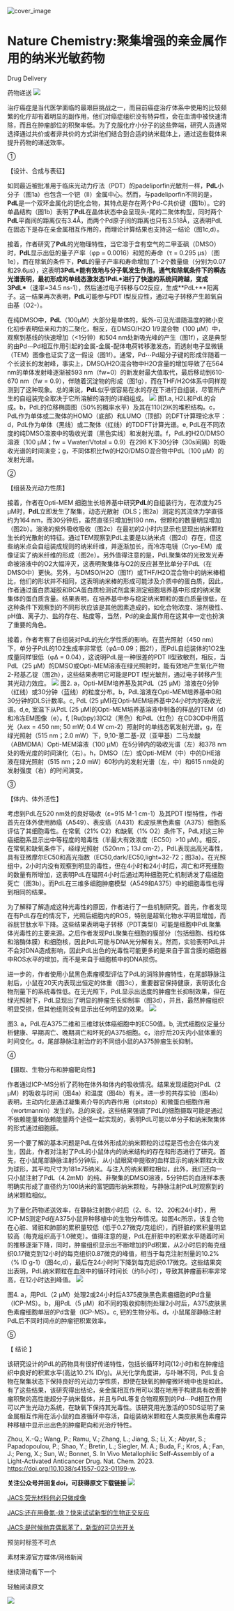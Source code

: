 ﻿![cover_image](https://mmbiz.qpic.cn/mmbiz_png/wzBk7nZmzgooHuKtpBWHCl7ac5JDWaEHYicZPzrZ3upsSKeMxwsDzpdjAlLWaxcIqY66UQrAVuPPGdp6HVr1MicQ/0?wx_fmt=png) 

#  Nature Chemistry:聚集增强的亲金属作用的纳米光敏药物 
 


Drug Delivery

药物递送
![](../asset/2023-11-14_aa9c9209040cfc6e5a9225b1668811a8_0.png)

治疗癌症是当代医学面临的最艰巨挑战之一，而目前癌症治疗体系中使用的比较频繁的化疗却有着明显的副作用，他们对癌症组织没有特异性，会在血清中被快速清除，而且在肿瘤部位的积聚率低。为了克服化疗小分子的这些弊端，研究人员通常选择通过共价或者非共价的方式讲他们结合到合适的纳米载体上，通过这些载体来提升药物的递送效率。

①

【设计、合成与表征】

如同最近被批准用于临床光动力疗法（PDT）的padeliporfin光敏剂一样，**PdL**小分子（图1a）也包含一个钯（II）金属中心。然而，与padeliporfin不同的是，**PdL**是一个双环金属化的钯化合物，其特点是存在两个Pd-C共价键（图1b）。它的单晶结构（图1b）表明了**PdL**在晶体状态中会呈现头-尾的二聚体构型，同时两个**PdL**平面间的距离仅有3.4Å，而两个Pd原子间的距离也只有3.518Å，这表明PdL在固态下是存在亲金属相互作用的，而理论计算结果也支持这一结论（图1c,d）。

接着，作者研究了**PdL**的光物理特性，当它溶于含有空气的二甲亚砜（DMSO）时，**PdL**显示出低的量子产率（φp = 0.0016）和短的寿命（τ = 0.295 μs）（图1e），而在除氧的条件下，**PdL**的量子产率和寿命增加了1-2个数量级（分别为0.07和29.6μs），这表明**3PdL\***能有效地与分子氧发生作用。通气和除氧条件下的瞬态光谱表明，最初形成的单线态激发态**1PdL\***进行了快速的系统间跨越，变成**3PdL\***（速率=34.5 ns-1），然后通过电子转移与O2反应，生成**PdL+**阳离子。这一结果再次表明，**PdL**可能参与PDT I型反应性，通过电子转移产生超氧自由基（O2-）。

在纯DMSO中，**PdL**（100μM）大部分是单体的，紫外-可见光谱随温度的微小变化初步表明低亲和力的二聚化，相反，在DMSO/H2O 1/9混合物（100 µM）中，观察到基线的快速增加（&lt;1分钟）和504 nm处新吸光峰的产生（图1f），这是典型的由Pd⋯Pd相互作用引起的金属-金属-配体电荷转移激发态，而透射电子显微镜（TEM）图像也证实了这一假设（图1f）。通常，Pd⋯Pd超分子键的形成伴随着一个长波长的发射峰，事实上，DMSO/H2O混合物中H2O含量的增加导致了在564 nm的单体发射峰逐渐被593 nm（fw=0）的新发射最大值取代，最后移动到610-670 nm（fw = 0.9），伴随着沉淀物的形成（图1g），而在THF/H2O体系中同样观测到了这种现象。总的来说，**PdL**似乎很容易在水的存在下进行自组装，尽管所产生的自组装完全取决于它所溶解的溶剂的详细组成。
![](../asset/2023-11-14_965c3afb4cdf5218160441b6b3defcdb_1.png)
图1.a, H2L和PdL的合成。b，PdL的位移椭圆图（50%的概率水平）及其在110(2)K的堆积结构。c，PdL作为单体或二聚体的HOMO（底部）和LUMO（顶部）的DFT计算理论水平：d，PdL作为单体（黑线）或二聚体（红线）的TDDFT计算光谱。e, PdL在不同浓度的纯DMSO溶液中的吸收光谱（黑色实线）和发射光谱。f，PdL的H2O/DMSO溶液（100 µM；fw = Vwater/Vtotal = 0.9）在298 K下30分钟（30s间隔）的吸收光谱的时间演变；g，不同体积比fw的H2O/DMSO混合物中PdL（100 µM）的发射光谱。

②

【组装及光动力性质】

接着，作者在Opti-MEM 细胞生长培养基中研究**PdL**的自组装行为，在浓度为25 µM时，**PdL**立即发生了聚集，动态光散射（DLS；图2a）测定的其流体力学直径约为164 nm，而30分钟后，虽然直径只增加到190 nm，但颗粒的数量明显增加（图2b）。溶液的紫外吸收吸收（图2c）在最初的2小时内显示也显现出纳米颗粒生长的光散射的特征。通过TEM观察到PdL主要是以纳米点（图2d）存在，但这些纳米点会自组装成规则的纳米纤维，并逐渐加长，而冷冻电镜（Cryo-EM）成像证实了纳米纤维的形成（图2e）。另外值得注意的是，PdL聚集体的光致发光寿命被溶液中的O2大幅淬灭，这表明聚集体与O2的反应甚至比单分子PdL（在DMSO中）更快。另外，与DMSO/H2O（图1f）或THF/H2O混合物中的纳米棒相比，他们的形状并不相同，这表明纳米棒的形成可能涉及介质中的蛋白质，因此，作者通过蛋白质凝胶和BCA蛋白质检测试剂盒来测定细胞培养基中形成的纳米聚集体的蛋白质含量。结果表明，在培养基中参与稳定纳米颗粒的蛋白质量很低，在这种条件下观察到的不同形状应该是其他因素造成的，如化合物浓度、溶剂极性、pH值、离子力、盐的存在、粘度等，当然，Pd的亲金属作用在这其中一定也扮演了重要的角色。

接着，作者考察了自组装对PdL的光化学性质的影响。在蓝光照射（450 nm）下，单分子PdL的1O2生成率非常低（φΔ=0.09；图2f），而PdL自组装体的1O2生成量同样很低（φΔ = 0.04），这说明PdL是一种很差的PDT II型致敏剂，相反，当PdL（25 µM）的DMSO或Opti-MEM溶液在绿光照射时，能有效地产生氧化产物2-羟基乙锭（图2h），这些结果表明它可能是PDT I型光敏剂，通过电子转移产生其光动力效应。
![](../asset/2023-11-14_bf91df0789448ed8105800242a31afc0_2.png)
图2. a，Opti-MEM培养基及其PdL（25 µM）溶液在0分钟（红线）或30分钟（蓝线）的粒度分布。b，PdL溶液在Opti-MEM培养基中0和30分钟的DLS计数率。c, PdL (25 µM)在Opti-MEM培养基中24小时内的吸收光谱。d,e, 室温下从PdL (25 µM)的Opti-MEM培养基溶液中制备的样品的TEM（d）和冷冻EM图像（e）。f, [Ru(bpy)3]Cl2（黑色）和PdL（红色）在CD3OD中用蓝光（λex = 450 nm; 50 mW; 0.4 W cm-2）照射时的单线态氧发射光谱。g，在绿光照射（515 nm；2.0 mW）下，9,10-蒽二基-双（亚甲基）二马龙酸（ABMDMA）Opti-MEM溶液（100 µM）在5分钟内的吸收光谱（左）和378 nm处的吸光度的时间演化（右）。h，DMSO（左）或Opti-MEM（中）中的DHE溶液在绿光照射（515 nm；2.0 mW）60秒内的发射光谱（左，中）和615 nm处的发射强度（右）的时间演变。

③

【体内、体外活性】

考虑到PdL在520 nm处的良好吸收（ε=915 M-1 cm-1）及其PDT I型特性，作者首先在体外使用肺癌（A549）、表皮癌（A431）和皮肤黑色素瘤（A375）细胞系评估了其细胞毒性。在常氧（21% O2）和缺氧（1% O2）条件下，PdL对这三种癌细胞系显示出中等程度的暗毒性（半最大有效浓度（EC50）&gt;10 µM）。相反，在常氧和缺氧条件下，经绿光照射（520nm；13J cm-2），PdL表现出高光毒性，具有亚微摩尔EC50和高光指数（EC50,dark/EC50,light=32-72；图3a）。在光照组中，2小时内没有观察到明显的毒性，但在4小时和24小时后，凋亡和坏死细胞的数量有所增加，这表明PdL在辐照4小时后通过两种细胞死亡机制诱发了癌细胞死亡（图3b）。而PdL在三维多细胞肿瘤模型（A549和A375）中的细胞毒性也得到相同的结果。

为了解释了解造成这种光毒性的原因，作者进行了一些机制研究。首先，作者发现在有PdL存在的情况下，光照后细胞内的ROS，特别是超氧化物水平明显增加，而谷胱甘肽水平下降。这些结果表明电子转移（PDT类型I）可能是细胞中PdL聚集体光毒性的主要来源。之后作者发现PdL聚集在细胞的膜部分（包括细胞、线粒体和溶酶体膜）和细胞核，因此PdL可能与DNA光分解有关。然而，实验表明PdL并不会对DNA造成影响，因此PdL出色的光毒性可能更多的是来自于富含膜的细胞器中ROS水平的增加，而不是来自于细胞核中的DNA损伤。

进一步的，作者使用小鼠黑色素瘤模型评估了PdL的消除肿瘤特性，在尾部静脉注射后，小鼠在20天内表现出恒定的体重（图3c），重要器官保持健康，表明该化合物剂量下的系统毒性低。在无光照下，PdL显示出适度的肿瘤生长抑制效果，但在绿光照射下，PdL显现出了明显的肿瘤生长抑制率（图3d），并且，最然肿瘤组织明显受损，但其他组则没有显示出任何明显的效果。
![](../asset/2023-11-14_20387d88f5aab137d047ee7c6ad654cb_3.png)

图3. a，PdL在A375二维和三维球状体癌细胞中的EC50值。b, 流式细胞仪定量分析健康、早期凋亡、晚期凋亡和坏死的A375细胞。c，治疗后20天内小鼠体重的时间变化。d，尾部静脉注射治疗的不同组小鼠的A375肿瘤生长抑制。

④

【摄取、生物分布和肿瘤靶向性】

作者通过ICP-MS分析了药物在体外和体内的吸收情况。结果发现细胞对PdL（2 µM）的吸收与时间（图4a）和温度（图4b）有关。进一步的共存实验（图4b）表明，主动内化是通过凝集素介导的内吞作用（pitstop）和微蛋白细胞作用（wortmannin）发生的。总的来说，这些结果强调了PdL的细胞摄取可能是通过不依赖能量和依赖能量两个途径一起实现的，表明PdL可能以单分子和纳米聚集体的形式通过细胞膜。

另一个要了解的基本问题是PdL在体外形成的纳米颗粒的过程是否也会在体内发生，因此，作者对注射了PdL的小鼠体内的纳米结构的存在和形态进行了研究。首先，在小鼠尾部静脉注射5分钟后，从小鼠眼窝中提取的血样显示的纳米颗粒大致为球形，其平均尺寸为181±75纳米。与注入的纳米颗粒相似，此外，我们还向一只小鼠注射了PdL（4.2mM）的纯、非聚集的DMSO溶液，5分钟后的血液样本表明确实形成了直径约为100纳米的富钯圆形纳米颗粒，与静脉注射PdL时观察到的纳米颗粒相似。

为了量化药物递送效率，在静脉注射数小时后（2、6、12、20和24小时），用ICP-MS测定Pd在A375小鼠异种移植中的生物分布情况。如图4c所示，该复合物在心脏、肾脏和肺部的累积量较低（低于0.27微克/克组织），而肝脏的累积量明显较高（每克组织高于1.0微克）。值得注意的是，PdL在肝脏中的积累水平随着时间的推移逐渐下降，同时，肿瘤组织显示出不断增加的Pd积累，从2小时后的每克组织0.17微克到12小时的每克组织0.87微克的峰值，相当于每克注射剂量的10.2%（% ID g-1）（图4c,d），最后在24小时时下降到每克组织0.17微克。这些结果突出表明，PdL纳米颗粒在血液中的循环时间长（约8小时），导致其肿瘤蓄积率非常高，在12小时达到峰值。
![](../asset/2023-11-14_11377d8be4e88de9878a965864d11f67_4.png)

图4. a，用PdL（2 µM）处理2或24小时后A375皮肤黑色素瘤细胞的Pd含量（ICP-MS）。b，用PdL（5 µM）和不同的吸收抑制剂处理2小时后，A375皮肤黑色素瘤细胞单层的Pd含量（ICP-MS）。c, 钯的生物分布。d，小鼠尾部静脉注射PdL后不同时间点的肿瘤钯积累效率。

⑤

【 结论 】

该研究设计的PdL的药物具有很好传递特性，包括长循环时间(12小时)和在肿瘤组织中良好的积累水平(高达10.2% ID/g)。从光化学角度讲，与卟啉不同，PdL复合物在聚集状态下保持良好的光动力学性质，即使在缺氧的肿瘤微环境中也是如此。有了这些结果，该研究得出结论，亲金属相互作用可以潜在地用于构建具有改善肿瘤积聚的高性能超分子纳米载体，并且与PdL等复合物观察到的Pd⋯Pd相互作用可以产生光动力系统，在缺氧下保持其光毒性。该研究用光激活的DSDS证明了亲金属相互作用在活小鼠的血液循环中存活，自组装纳米颗粒在人类皮肤黑色素瘤异种移植中显示出出色的肿瘤靶向和光治疗特性。

Zhou, X.-Q.; Wang, P.; Ramu, V.; Zhang, L.; Jiang, S.; Li, X.; Abyar, S.; Papadopoulou, P.; Shao, Y.; Bretin, L.; Siegler, M. A.; Buda, F.; Kros, A.; Fan, J.; Peng, X.; Sun, W.; Bonnet, S. In Vivo Metallophilic Self-Assembly of a Light-Activated Anticancer Drug. Nat. Chem. 2023. https://doi.org/10.1038/s41557-023-01199-w.

**关注公众号并回复doi，可获得原文下载链接**
![](../asset/2023-11-14_eb46ebd50de486a852e98de208de520d_5.png)


[JACS:荧光材料何必只做成像](http://mp.weixin.qq.com/s?__biz=MzkzOTI1OTMwNg==&amp;mid=2247483894&amp;idx=1&amp;sn=cf6ef0d3c2deaf9c549a264449cc3bb3&amp;chksm=c2f2e533f5856c2595509d15f8e384f8d88b00685f0dfe4d82af30339211bec69a907905363a&amp;scene=21#wechat_redirect)



[JACS:还在用叠氮-炔？快来试试新型的生物正交反应](http://mp.weixin.qq.com/s?__biz=MzkzOTI1OTMwNg==&amp;mid=2247483883&amp;idx=1&amp;sn=6efed231961a5b2f378ab44c1fe718ee&amp;chksm=c2f2e52ef5856c38a8f02ae4314f4a7fe7165c0f077be7b6352af23746c9d7f6fe8c16d4c7bc&amp;scene=21#wechat_redirect)



[JACS:是时候抛弃偶氮苯了，新型的可见光开关](http://mp.weixin.qq.com/s?__biz=MzkzOTI1OTMwNg==&amp;mid=2247483849&amp;idx=1&amp;sn=3f65047f764eada0b4ba27c1ebb811cb&amp;chksm=c2f2e50cf5856c1ae10eac3962c18edd925aecea291fd5fc68464a70610783e309f018f95a59&amp;scene=21#wechat_redirect)

预览时标签不可点

素材来源官方媒体/网络新闻

  继续滑动看下一个 

 轻触阅读原文 

  ![](http://mmbiz.qpic.cn/mmbiz_png/wzBk7nZmzgq7v9Dg22Sz7VtfIJUOJaRx0AfgRtlrKZzKwOhTlicicAor2tvrgf1LUONnpYH3wKPRRrtL6nCvs0tQ/0?wx_fmt=png)  

